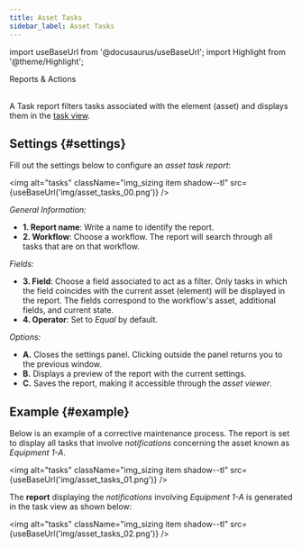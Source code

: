 ```yaml
---
title: Asset Tasks
sidebar_label: Asset Tasks
---
```

import useBaseUrl from '@docusaurus/useBaseUrl';
import Highlight from '@theme/Highlight';

<span className="hero__subtitle">Reports & Actions</span>
<br/>
<br/>

A Task report filters tasks associated with the element (asset) and displays them in the [task view](/docs/documentation/client/tasks/taskview).

## Settings {#settings}
Fill out the settings below to configure an _asset task report_:

<img alt="tasks" className="img_sizing item shadow--tl" src={useBaseUrl('img/asset_tasks_00.png')} />
<br/>

_General Information:_

- **<span className="badge badge--danger">1.</span> Report name**: Write a name to identify the report.
- **<span className="badge badge--danger">2.</span> Workflow**: Choose a workflow. The report will search through all tasks that are on that workflow.

_Fields:_

- **<span className="badge badge--danger">3.</span> Field**: Choose a field associated to act as a filter. Only tasks in which the field coincides with the current asset (element) will be displayed in the report. The fields correspond to the workflow's asset, additional fields, and current state.
- **<span className="badge badge--danger">4.</span> Operator**: Set to _Equal_ by default.

_Options:_
- **<span className="badge badge--primary">A.</span>** Closes the settings panel. Clicking outside the panel returns you to the previous window.
- **<span className="badge badge--primary">B.</span>** Displays a preview of the report with the current settings.
- **<span className="badge badge--primary">C.</span>** Saves the report, making it accessible through the _asset viewer_.

## Example {#example}
Below is an example of a corrective maintenance process. The report is set to display all tasks that involve _notifications_ concerning the asset known as _Equipment 1-A_.

<img alt="tasks" className="img_sizing item shadow--tl" src={useBaseUrl('img/asset_tasks_01.png')} />
<br/>

The **report** displaying the _notifications_ involving _Equipment 1-A_ is generated in the task view as shown below:

<img alt="tasks" className="img_sizing item shadow--tl" src={useBaseUrl('img/asset_tasks_02.png')} />
<br/>
